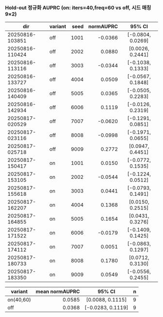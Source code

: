 ### Hold-out 정규화 AUPRC (on: iters=40,freq=60 vs off, 시드 매칭 9×2)

| dir | variant | seed | normAUPRC | 95% CI |
|---|---|---:|---:|:---:|
| 20250816-103851 | off | 1001 | -0.0366 | [-0.0804, 0.0269] |
| 20250816-110424 | off | 2002 | 0.0880 | [0.0026, 0.2441] |
| 20250816-113116 | off | 3003 | -0.0344 | [-0.1038, 0.1333] |
| 20250816-133727 | off | 4004 | 0.0509 | [-0.0567, 0.1848] |
| 20250816-140409 | off | 5005 | 0.0365 | [-0.0505, 0.2283] |
| 20250816-142934 | off | 6006 | 0.1119 | [-0.0126, 0.2319] |
| 20250817-020529 | off | 7007 | -0.0620 | [-0.1291, 0.0851] |
| 20250817-023116 | off | 8008 | -0.0998 | [-0.1971, 0.0655] |
| 20250817-025718 | off | 9009 | 0.2772 | [0.0947, 0.4451] |
| 20250817-150417 | on | 1001 | 0.0150 | [-0.0772, 0.1535] |
| 20250817-153105 | on | 2002 | -0.0544 | [-0.1224, 0.0512] |
| 20250817-155618 | on | 3003 | 0.0441 | [-0.0793, 0.1491] |
| 20250817-162207 | on | 4004 | 0.1368 | [0.0150, 0.2515] |
| 20250817-164855 | on | 5005 | 0.1654 | [0.0431, 0.3276] |
| 20250817-171522 | on | 6006 | -0.0179 | [-0.1409, 0.1425] |
| 20250817-174112 | on | 7007 | 0.0051 | [-0.0863, 0.1297] |
| 20250817-180733 | on | 8008 | 0.1780 | [0.0712, 0.3130] |
| 20250817-183350 | on | 9009 | 0.0549 | [-0.0556, 0.2455] |

| variant | mean normAUPRC | 95% CI | n |
|---|---:|:---:|---:|
| on(40,60) | 0.0585 | [0.0088, 0.1115] | 9 |
| off       | 0.0368 | [-0.0283, 0.1119] | 9 |